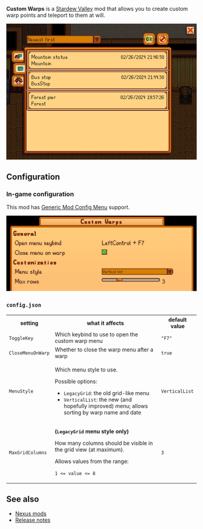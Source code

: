 **Custom Warps** is a [Stardew Valley](https://www.stardewvalley.net/) mod that allows you to create custom warp points and teleport to them at will.

![](images/sample.png)

## Configuration

### In-game configuration

This mod has [Generic Mod Config Menu](https://www.nexusmods.com/stardewvalley/mods/5098) support.

![](images/generic.png)

### `config.json`

<table>
<tr>
<th>setting</th>
<th>what it affects</th>
<th>default value</th>
</tr>
<tr>
<td><code>ToggleKey</code></td>
<td>Which keybind to use to open the custom warp menu</td>
<td><code>"F7"</code></td>
</tr>
<tr>
<td><code>CloseMenuOnWarp</code></td>
<td>Whether to close the warp menu after a warp</td>
<td><code>true</code></td>
</tr>
<tr>
<td><code>MenuStyle</code></td>
<td>

Which menu style to use. 

Possible options:

- `LegacyGrid`: the old grid-like menu
- `VerticalList`: the new (and hopefully improved) menu; allows sorting by warp name and date

</td>
<td><code>VerticalList</code></td>
</tr>
<tr>
<td><code>MaxGridColumns</code></td>
<td>

**(`LegacyGrid` menu style only)**

How many columns should be visible in the grid view (at maximum).

Allows values from the range:

`1 <= value <= 8`

</td>
<td><code>3</code></td>
</tr>
</table>

## See also

- [Nexus mods](https://www.nexusmods.com/stardewvalley/mods/3445)
- [Release notes](release-notes.md)